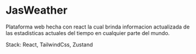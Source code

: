 # JasWeather

Plataforma web hecha con react la cual brinda informacion actualizada de las estadisticas actuales del tiempo en cualquier parte del mundo.

Stack: React, TailwindCss, Zustand